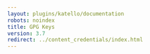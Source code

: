 ```yaml
---
layout: plugins/katello/documentation
robots: noindex
title: GPG Keys
version: 3.7
redirect: ../content_credentials/index.html
---
```

